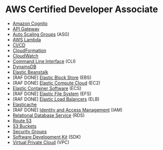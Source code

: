 # AWS Certified Developer Associate

* [Amazon Cognito](Amazon-Cognito.md)
* [API Gateway](API-Gateway.md)
* [Auto Scaling Groups](ASG--Auto-Scaling-Groups.md) (ASG)
* [AWS Lambda](AWS-Lambda.md)
* [CI/CD](CICD.md)
* [CloudFormation](CloudFormation.md)
* [CloudWatch](CloudWatch.md)
* [Command Line Interface](CLI--Command-Line-Interface.md) (CLI)
* [DynamoDB](DynamoDB.md)
* [Elastic Beanstalk](Elastic-Beanstalk.md)
* [RAF DONE] [Elastic Block Store](EBS-Volumes.md) (EBS)
* [RAF DONE] [Elastic Compute Cloud](EC2--Virtual-Machines.md) (EC2)
* [Elastic Container Software](ECS--Elastic-Container-Software.md) (ECS)
* [RAF DONE] [Elastic File System](EFS--Elastic-File-System.md) (EFS)
* [RAF DONE] [Elastic Load Balancers](ELB--Elastic-Load-Balancers.md) (ELB)
* [Elasticache](Elasticache.md)
* [RAF DONE] [Identity and Access Management](IAM--Identity-and-Access-Management.md) (IAM)
* [Relational Database Service](RDS--Relational-Database-Service.md) (RDS)
* [Route 53](Route-53.md)
* [S3 Buckets](S3-Buckets.md)
* [Security Groups](Security-Groups.md)
* [Software Development Kit](SDK--Software-Development-Kit.md) (SDK)
* [Virtual Private Cloud](VPC--Virtual-Private-Cloud.md) (VPC)
